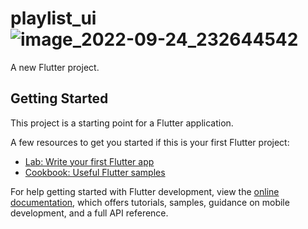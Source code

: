 # playlist_ui![image_2022-09-24_232644542](https://user-images.githubusercontent.com/108852286/192112094-dc55a406-3829-41fa-ad34-94f675fffef4.png)


A new Flutter project.

## Getting Started

This project is a starting point for a Flutter application.

A few resources to get you started if this is your first Flutter project:

- [Lab: Write your first Flutter app](https://docs.flutter.dev/get-started/codelab)
- [Cookbook: Useful Flutter samples](https://docs.flutter.dev/cookbook)

For help getting started with Flutter development, view the
[online documentation](https://docs.flutter.dev/), which offers tutorials,
samples, guidance on mobile development, and a full API reference.
